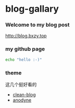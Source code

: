 # blog-gallary

### Welcome to my blog post

http://blog.bxzy.top

### my github page

```bash
echo "hello :-)"
```

### theme

这几个挺好看的

+ [clean-blog](https://github.com/klugjo/hexo-theme-clean-blog)
+ [anodyne](https://github.com/klugjo/hexo-theme-anodyne)

